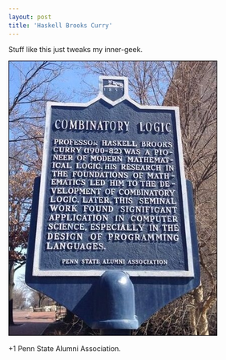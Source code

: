 ```yaml
---
layout: post
title: 'Haskell Brooks Curry'
---
```

Stuff like this just tweaks my inner-geek.

[![Combinatory Logic - Professor Haskell Brooks Curry (1900-82) was a pioneer of modern mathematical logic. His research in the foundations of mathiematics led him to the development of combinatory logic. Later, this seminal work found significant application in computer science. Especially in the design of programming languages.](/cdn/images/blog/Windows-Live-Writer/1dbdb1355e45_A816/Bisub_sIgAAT3zt_mini_thumb.jpg)](/cdn/images/blog/Windows-Live-Writer/1dbdb1355e45_A816/Bisub_sIgAAT3zt_mini_2.jpg)

+1 Penn State Alumni Association.
